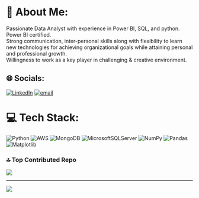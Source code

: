 # 💫 About Me:
Passionate Data Analyst with experience in Power BI, SQL, and python.<br>Power BI certified.<br>Strong communication, inter-personal skills along with flexibility to learn new technologies for achieving organizational goals while attaining personal and professional growth.<br>Willingness to work as a key player in challenging & creative environment.


## 🌐 Socials:
[![LinkedIn](https://img.shields.io/badge/LinkedIn-%230077B5.svg?logo=linkedin&logoColor=white)](https://linkedin.com/in/www.linkedin.com/in/nikita-uppar-16aa0a193) [![email](https://img.shields.io/badge/Email-D14836?logo=gmail&logoColor=white)](mailto:nikitauppar4@gmail.com) 

# 💻 Tech Stack:
![Python](https://img.shields.io/badge/python-3670A0?style=for-the-badge&logo=python&logoColor=ffdd54) ![AWS](https://img.shields.io/badge/AWS-%23FF9900.svg?style=for-the-badge&logo=amazon-aws&logoColor=white) ![MongoDB](https://img.shields.io/badge/MongoDB-%234ea94b.svg?style=for-the-badge&logo=mongodb&logoColor=white) ![MicrosoftSQLServer](https://img.shields.io/badge/Microsoft%20SQL%20Server-CC2927?style=for-the-badge&logo=microsoft%20sql%20server&logoColor=white) ![NumPy](https://img.shields.io/badge/numpy-%23013243.svg?style=for-the-badge&logo=numpy&logoColor=white) ![Pandas](https://img.shields.io/badge/pandas-%23150458.svg?style=for-the-badge&logo=pandas&logoColor=white) ![Matplotlib](https://img.shields.io/badge/Matplotlib-%23ffffff.svg?style=for-the-badge&logo=Matplotlib&logoColor=black)


### 🔝 Top Contributed Repo
![](https://github-contributor-stats.vercel.app/api?username=nikitau18&limit=5&theme=dark&combine_all_yearly_contributions=true)

---
[![](https://visitcount.itsvg.in/api?id=nikitau18&icon=0&color=0)](https://visitcount.itsvg.in)

<!-- Proudly created with GPRM ( https://gprm.itsvg.in ) -->

